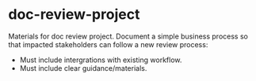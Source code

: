 # doc-review-project
Materials for doc review project.
Document a simple business process so that impacted stakeholders can follow a new review process:
- Must include intergrations with existing workflow.
- Must include clear guidance/materials.
